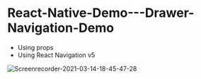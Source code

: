 # React-Native-Demo---Drawer-Navigation-Demo

- Using props
- Using React Navigation v5

![Screenrecorder-2021-03-14-18-45-47-28](https://user-images.githubusercontent.com/51367686/111070293-1f309c00-84f7-11eb-8170-14d063f3fb3f.gif)
